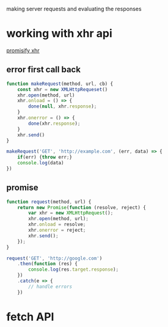 making server requests and evaluating the responses

# working with xhr api

[promisify xhr](https://stackoverflow.com/questions/30008114/how-do-i-promisify-native-xhr)

## error first call back

```js
function makeRequest(method, url, cb) {
    const xhr = new XMLHttpRequeset()
    xhr.open(method, url)
    xhr.onload = () => {
        done(null, xhr.response);
    }
    xhr.onerror = () => {
        done(xhr.response);
    }
    xhr.send()
}

makeRequest('GET', 'http://example.com', (err, data) => {
    if(err) {throw err;}
    console.log(data)
})
```

## promise

```js
function request(method, url) {
    return new Promise(function (resolve, reject) {
        var xhr = new XMLHttpRequest();
        xhr.open(method, url);
        xhr.onload = resolve;
        xhr.onerror = reject;
        xhr.send();
    });
}

request('GET', 'http://google.com')
    .then(function (res) {
        console.log(res.target.response);
    })
    .catch(e => {
        // handle errors
    })
```

# fetch API


